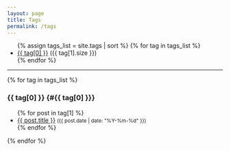 ```yaml
---
layout: page
title: Tags
permalink: /tags
---
```


<ul class="tags-cloud">
  {% assign tags_list = site.tags | sort %}
  {% for tag in tags_list %}
    <li><a href="#{{ tag[0] }}">{{ tag[0] }}</a> ({{ tag[1].size }})</li>
  {% endfor %}
</ul>

<hr />

{% for tag in tags_list %}
### {{ tag[0] }} {#{{ tag[0] }}}
<ul>
  {% for post in tag[1] %}
    <li><a href="{{ post.url | relative_url }}">{{ post.title }}</a> <small>({{ post.date | date: "%Y-%m-%d" }})</small></li>
  {% endfor %}
</ul>
{% endfor %}
